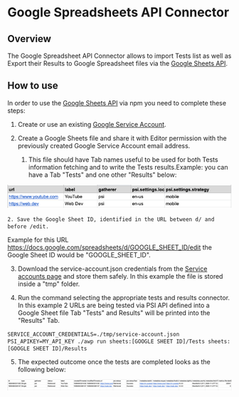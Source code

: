 # Google Spreadsheets API Connector

## Overview
The Google Spreadsheet API Connector allows to import Tests list as well as Export their Results to Google Spreadsheet files via the [Google Sheets API](https://developers.google.com/sheets/api).


## How to use

In order to use the [Google Sheets API](https://developers.google.com/sheets/api) via npm you need to complete these steps:


1. Create or use an existing [Google Service Account](https://cloud.google.com/iam/docs/creating-managing-service-accounts).

2. Create a Google Sheets file and share it with Editor permission with the previously created Google Service Account email address.
    1. This file should have Tab names useful to be used for both Tests information fetching and to write the Tests results.Example: you can have a Tab "Tests" and one other "Results" below:

!["Google Sheets with Tests Tab"](img/sheets-connector-doc.png)

    2. Save the Google Sheet ID, identified in the URL between d/ and before /edit.
Example for this URL https://docs.google.com/spreadsheets/d/GOOGLE_SHEET_ID/edit the Google Sheet ID would be "GOOGLE_SHEET_ID".

3. Download the service-account.json credentials from the [Service accounts page](https://console.cloud.google.com/iam-admin/serviceaccounts) and store them safely. In this example the file is stored inside a "tmp" folder.

4. Run the command selecting the appropriate tests and results connector. In this example 2 URLs are being tested via PSI API defined into a Google Sheet file Tab "Tests" and Results" will be printed into the "Results" Tab.


```
SERVICE_ACCOUNT_CREDENTIALS=./tmp/service-account.json PSI_APIKEY=MY_API_KEY ./awp run sheets:[GOOGLE SHEET ID]/Tests sheets:[GOOGLE SHEET ID]/Results
```

5. The expected outcome once the tests are completed looks as the following below:

!["Google Sheets Results"](img/sheets-connector-doc2.png)